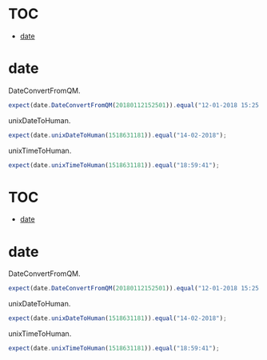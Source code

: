 # TOC
   - [date](#date)
<a name=""></a>
 
<a name="date"></a>
# date
DateConvertFromQM.

```js
expect(date.DateConvertFromQM(20180112152501)).equal("12-01-2018 15:25:01");
```

unixDateToHuman.

```js
expect(date.unixDateToHuman(1518631181)).equal("14-02-2018");
```

unixTimeToHuman.

```js
expect(date.unixTimeToHuman(1518631181)).equal("18:59:41");
```

# TOC
   - [date](#date)
<a name=""></a>
 
<a name="date"></a>
# date
DateConvertFromQM.

```js
expect(date.DateConvertFromQM(20180112152501)).equal("12-01-2018 15:25:01");
```

unixDateToHuman.

```js
expect(date.unixDateToHuman(1518631181)).equal("14-02-2018");
```

unixTimeToHuman.

```js
expect(date.unixTimeToHuman(1518631181)).equal("18:59:41");
```

